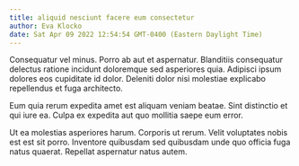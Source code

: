 ```yaml
---
title: aliquid nesciunt facere eum consectetur
author: Eva Klocko
date: Sat Apr 09 2022 12:54:54 GMT-0400 (Eastern Daylight Time)
---
```

Consequatur vel minus. Porro ab aut et aspernatur. Blanditiis consequatur delectus ratione incidunt doloremque sed asperiores quia. Adipisci ipsum dolores eos cupiditate id dolor. Deleniti dolor nisi molestiae explicabo repellendus et fuga architecto.

 Eum quia rerum expedita amet est aliquam veniam beatae. Sint distinctio et qui iure ea. Culpa ex expedita aut quo mollitia saepe eum error.

 Ut ea molestias asperiores harum. Corporis ut rerum. Velit voluptates nobis est est sit porro. Inventore quibusdam sed quibusdam unde quo officia fuga natus quaerat. Repellat aspernatur natus autem.